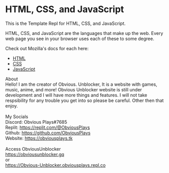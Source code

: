 # HTML, CSS, and JavaScript

This is the Template Repl for HTML, CSS, and JavaScript.

HTML, CSS, and JavaScript are the languages that make up the web. Every web page you see in your browser uses each of these to some degree.

Check out Mozilla's docs for each here:
- [HTML](https://developer.mozilla.org/en-US/docs/Web/HTML)
- [CSS](https://developer.mozilla.org/en-US/docs/Web/CSS)
- [JavaScript](https://developer.mozilla.org/en-US/docs/Web/JavaScript)

About<br>
Hello! I am the creator of Obvious. Unblocker, It is a website with games, music, anime, and more! Obvious Unblocker website is still under development and I will have more things and features. I will not take respsibility for any trouble you get into so please be careful. Other then that enjoy.
<br><br>
My Socials<br>
Discord: Obvious Plays#7685<br>
Replit: https://replit.com/@ObviousPlays<br>
Github: https://github.com/ObviousPlays<br>
Website: https://obviousplays.tk<br>
<br>
Access ObviousUnblocker <br>
https://obviousunblocker.gq<br>
or<br>
https://Obvious-Unblocker.obviousplays.repl.co<br>
 
